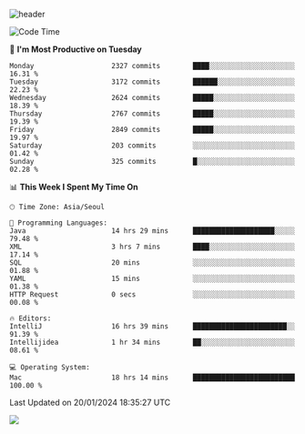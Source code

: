 ![header](https://capsule-render.vercel.app/api?type=Egg&color=timeAuto&height=300&section=header&text=PoPo&fontSize=90&animation=fadeIn)

  <!--START_SECTION:waka-->
![Code Time](http://img.shields.io/badge/Code%20Time-1%2C395%20hrs%2053%20mins-blue)

📅 **I'm Most Productive on Tuesday** 

```text
Monday                   2327 commits        ████░░░░░░░░░░░░░░░░░░░░░   16.31 % 
Tuesday                  3172 commits        ██████░░░░░░░░░░░░░░░░░░░   22.23 % 
Wednesday                2624 commits        █████░░░░░░░░░░░░░░░░░░░░   18.39 % 
Thursday                 2767 commits        █████░░░░░░░░░░░░░░░░░░░░   19.39 % 
Friday                   2849 commits        █████░░░░░░░░░░░░░░░░░░░░   19.97 % 
Saturday                 203 commits         ░░░░░░░░░░░░░░░░░░░░░░░░░   01.42 % 
Sunday                   325 commits         █░░░░░░░░░░░░░░░░░░░░░░░░   02.28 % 
```


📊 **This Week I Spent My Time On** 

```text
🕑︎ Time Zone: Asia/Seoul

💬 Programming Languages: 
Java                     14 hrs 29 mins      ████████████████████░░░░░   79.48 % 
XML                      3 hrs 7 mins        ████░░░░░░░░░░░░░░░░░░░░░   17.14 % 
SQL                      20 mins             ░░░░░░░░░░░░░░░░░░░░░░░░░   01.88 % 
YAML                     15 mins             ░░░░░░░░░░░░░░░░░░░░░░░░░   01.38 % 
HTTP Request             0 secs              ░░░░░░░░░░░░░░░░░░░░░░░░░   00.08 % 

🔥 Editors: 
IntelliJ                 16 hrs 39 mins      ███████████████████████░░   91.39 % 
Intellijidea             1 hr 34 mins        ██░░░░░░░░░░░░░░░░░░░░░░░   08.61 % 

💻 Operating System: 
Mac                      18 hrs 14 mins      █████████████████████████   100.00 % 
```


 Last Updated on 20/01/2024 18:35:27 UTC
<!--END_SECTION:waka-->



<img src="https://capsule-render.vercel.app/api?type=Egg&color=timeAuto&height=300&section=footer&text=PoPo&fontSize=90&animation=fadeIn&reversal=true" />
